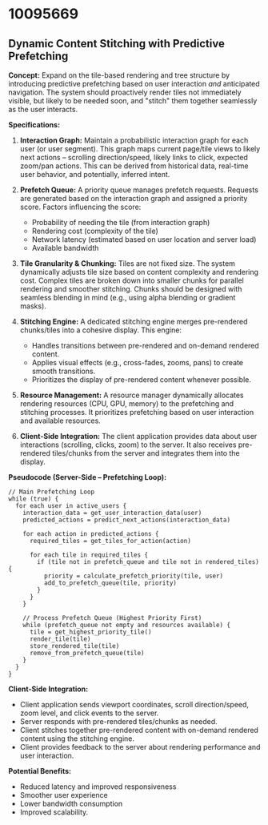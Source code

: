 # 10095669

## Dynamic Content Stitching with Predictive Prefetching

**Concept:** Expand on the tile-based rendering and tree structure by introducing predictive prefetching based on user interaction *and* anticipated navigation. The system should proactively render tiles not immediately visible, but likely to be needed soon, and "stitch" them together seamlessly as the user interacts.

**Specifications:**

1.  **Interaction Graph:** Maintain a probabilistic interaction graph for each user (or user segment). This graph maps current page/tile views to likely next actions – scrolling direction/speed, likely links to click, expected zoom/pan actions. This can be derived from historical data, real-time user behavior, and potentially, inferred intent.

2.  **Prefetch Queue:** A priority queue manages prefetch requests. Requests are generated based on the interaction graph and assigned a priority score.  Factors influencing the score:
    *   Probability of needing the tile (from interaction graph)
    *   Rendering cost (complexity of the tile)
    *   Network latency (estimated based on user location and server load)
    *   Available bandwidth

3.  **Tile Granularity & Chunking:** Tiles are not fixed size. The system dynamically adjusts tile size based on content complexity and rendering cost. Complex tiles are broken down into smaller chunks for parallel rendering and smoother stitching.  Chunks should be designed with seamless blending in mind (e.g., using alpha blending or gradient masks).

4.  **Stitching Engine:**  A dedicated stitching engine merges pre-rendered chunks/tiles into a cohesive display. This engine:
    *   Handles transitions between pre-rendered and on-demand rendered content.
    *   Applies visual effects (e.g., cross-fades, zooms, pans) to create smooth transitions.
    *   Prioritizes the display of pre-rendered content whenever possible.

5.  **Resource Management:**  A resource manager dynamically allocates rendering resources (CPU, GPU, memory) to the prefetching and stitching processes. It prioritizes prefetching based on user interaction and available resources.

6.  **Client-Side Integration:** The client application provides data about user interactions (scrolling, clicks, zoom) to the server.  It also receives pre-rendered tiles/chunks from the server and integrates them into the display.

**Pseudocode (Server-Side – Prefetching Loop):**

```
// Main Prefetching Loop
while (true) {
  for each user in active_users {
    interaction_data = get_user_interaction_data(user)
    predicted_actions = predict_next_actions(interaction_data)

    for each action in predicted_actions {
      required_tiles = get_tiles_for_action(action)

      for each tile in required_tiles {
        if (tile not in prefetch_queue and tile not in rendered_tiles) {
          priority = calculate_prefetch_priority(tile, user)
          add_to_prefetch_queue(tile, priority)
        }
      }
    }

    // Process Prefetch Queue (Highest Priority First)
    while (prefetch_queue not empty and resources available) {
      tile = get_highest_priority_tile()
      render_tile(tile)
      store_rendered_tile(tile)
      remove_from_prefetch_queue(tile)
    }
  }
}
```

**Client-Side Integration:**

*   Client application sends viewport coordinates, scroll direction/speed, zoom level, and click events to the server.
*   Server responds with pre-rendered tiles/chunks as needed.
*   Client stitches together pre-rendered content with on-demand rendered content using the stitching engine.
*   Client provides feedback to the server about rendering performance and user interaction.

**Potential Benefits:**

*   Reduced latency and improved responsiveness
*   Smoother user experience
*   Lower bandwidth consumption
*   Improved scalability.